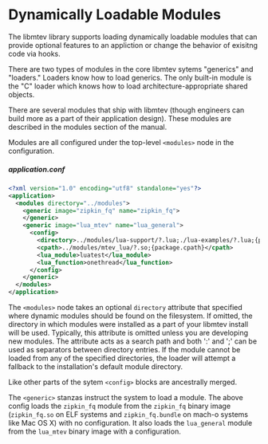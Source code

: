 # Dynamically Loadable Modules

The libmtev library supports loading dynamically loadable modules that can provide
optional features to an appliction or change the behavior of exisitng code via hooks.

There are two types of modules in the core libmtev sytems "generics" and "loaders."
Loaders know how to load generics.  The only built-in module is the "C" loader which
knows how to load architecture-appropriate shared objects.

There are several modules that ship with libmtev (though engineers can build more as
a part of their application design).  These modules are described in the modules
section of the manual.

Modules are all configured under the top-level `<modules>` node in the configuration.

##### application.conf
```xml
<?xml version="1.0" encoding="utf8" standalone="yes"?>
<application>
  <modules directory="../modules">
    <generic image="zipkin_fq" name="zipkin_fq">
    </generic>
    <generic image="lua_mtev" name="lua_general">
      <config>
        <directory>../modules/lua-support/?.lua;./lua-examples/?.lua;{package.path}</directory>
        <cpath>../modules/mtev_lua/?.so;{package.cpath}</cpath>
        <lua_module>luatest</lua_module>
        <lua_function>onethread</lua_function>
      </config>
    </generic>
  </modules>
</application>
```

The `<modules>` node takes an optional `directory` attribute that specified where dynamic modules should
be found on the filesystem.  If omitted, the directory in which modules were installed as a part of your
libmtev install will be used.  Typically, this attribute is omitted unless you are developing new modules.
The attribute acts as a search path and both ':' and ';' can be used as separators between directory entries.
If the module cannot be loaded from any of the specified directories, the loader will attempt a fallback
to the installation's default module directory.

Like other parts of the sytem `<config>` blocks are ancestrally merged.

The `<generic>` stanzas instruct the system to load a module.  The above config loads the `zipkin_fq` module
from the `zipkin_fq` binary image (`zipkin_fq.so` on ELF systems and `zipkin_fq.bundle` on mach-o systems like Mac OS X)
with no configuration.  It also loads the `lua_general` module from the `lua_mtev` binary image with a configuration.
